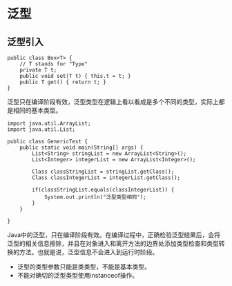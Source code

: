 # 泛型
## 泛型引入
```
public class Box<T> {
    // T stands for "Type"
    private T t;
    public void set(T t) { this.t = t; }
    public T get() { return t; }
}
```
泛型只在编译阶段有效，泛型类型在逻辑上看以看成是多个不同的类型，实际上都是相同的基本类型。
```
import java.util.ArrayList;
import java.util.List;

public class GenericTest {
    public static void main(String[] args) {
        List<String> stringList = new ArrayList<String>();
        List<Integer> integerList = new ArrayList<Integer>();

        Class classStringList = stringList.getClass();
        Class classIntegerList = integerList.getClass();

        if(classStringList.equals(classIntegerList)) {
            System.out.println("泛型类型相同");
        }
    }

}
```
Java中的泛型，只在编译阶段有效。在编译过程中，正确检验泛型结果后，会将泛型的相关信息擦除，并且在对象进入和离开方法的边界处添加类型检查和类型转换的方法。也就是说，泛型信息不会进入到运行时阶段。
- 泛型的类型参数只能是类类型，不能是基本类型。
- 不能对确切的泛型类型使用instanceof操作。
